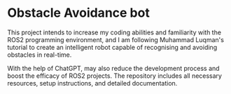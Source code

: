 # Obstacle Avoidance bot
This project intends to increase my coding abilities and familiarity with the ROS2 programming environment, and I am following Muhammad Luqman's tutorial to create an intelligent robot capable of recognising and avoiding obstacles in real-time. 

With the help of ChatGPT, may also reduce the development process and boost the efficacy of ROS2 projects.
The repository includes all necessary resources, setup instructions, and detailed documentation.
 


